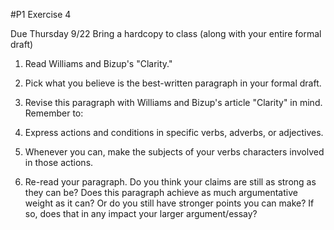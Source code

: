 #P1 Exercise 4

Due Thursday 9/22
Bring a hardcopy to class (along with your entire formal draft)

1. Read Williams and Bizup's "Clarity."

2. Pick what you believe is the best-written paragraph in your formal draft. 

2. Revise this paragraph with Williams and Bizup's article "Clarity" in mind. Remember to:

  1. Express actions and conditions in specific verbs, adverbs, or adjectives.
  2. Whenever you can, make the subjects of your verbs characters involved in those actions.

3. Re-read your paragraph. Do you think your claims are still as strong as they can be? Does this paragraph achieve as much argumentative weight as it can? Or do you still have stronger points you can make? If so, does that in any impact your larger argument/essay?
